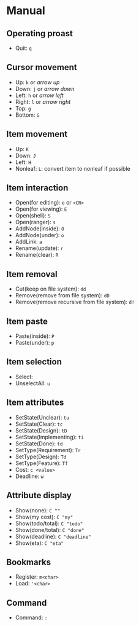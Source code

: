 <!--
[proast]
-->
# Manual

## Operating proast

* Quit: `q`

## Cursor movement

* Up: `k` or _arrow up_
* Down: `j` or _arrow down_
* Left: `h` or _arrow left_
* Right: `l` or _arrow right_
* Top: `g`
* Bottom: `G`

## Item movement

* Up: `K`
* Down: `J`
* Left: `H`
* Nonleaf: `L`: convert item to nonleaf if possible

## Item interaction

* Open(for editing): `e` or `<CR>`
* Open(for viewing): `E`
* Open(shell): `S`
* Open(ranger): `s`
* AddNode(inside): `O`
* AddNode(under): `o`
* AddLink: `a`
* Rename(update): `r`
* Rename(clear): `R`

## Item removal

* Cut(keep on file system): `dd`
* Remove(remove from file system): `dD`
* Remove(remove recursive from file system): `d!`

## Item paste

* Paste(inside): `P`
* Paste(under): `p`

## Item selection

* Select: ` `
* UnselectAll: `u`

## Item attributes

* SetState(Unclear): `tu`
* SetState(Clear): `tc`
* SetState(Design): `tD`
* SetState(Implementing): `ti`
* SetState(Done): `td`
* SetType(Requirement): `Tr`
* SetType(Design): `Td`
* SetType(Feature): `Tf`
* Cost: `c <value>`
* Deadline: `w`

## Attribute display

* Show(none): `C ""`
* Show(my cost): `C "my"`
* Show(todo/total): `C "todo"`
* Show(done/total): `C "done"`
* Show(deadline): `C "deadline"`
* Show(eta): `C "eta"`

## Bookmarks

* Register: `m<char>`
* Load: `'<char>`

## Command

* Command: `:`

